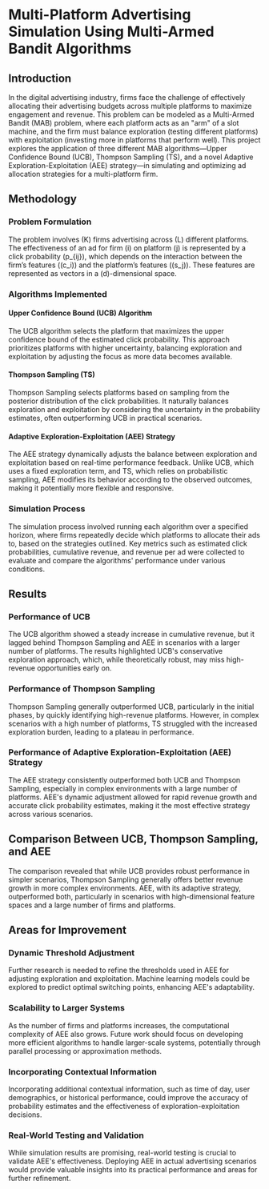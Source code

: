 


# Multi-Platform Advertising Simulation Using Multi-Armed Bandit Algorithms

## Introduction

In the digital advertising industry, firms face the challenge of effectively allocating their advertising budgets across multiple platforms to maximize engagement and revenue. This problem can be modeled as a Multi-Armed Bandit (MAB) problem, where each platform acts as an "arm" of a slot machine, and the firm must balance exploration (testing different platforms) with exploitation (investing more in platforms that perform well). This project explores the application of three different MAB algorithms—Upper Confidence Bound (UCB), Thompson Sampling (TS), and a novel Adaptive Exploration-Exploitation (AEE) strategy—in simulating and optimizing ad allocation strategies for a multi-platform firm.

## Methodology

### Problem Formulation

The problem involves \(K\) firms advertising across \(L\) different platforms. The effectiveness of an ad for firm \(i\) on platform \(j\) is represented by a click probability \(p_{ij}\), which depends on the interaction between the firm’s features (\(c_i\)) and the platform’s features (\(s_j\)). These features are represented as vectors in a \(d\)-dimensional space.

### Algorithms Implemented

#### Upper Confidence Bound (UCB) Algorithm

The UCB algorithm selects the platform that maximizes the upper confidence bound of the estimated click probability. This approach prioritizes platforms with higher uncertainty, balancing exploration and exploitation by adjusting the focus as more data becomes available.

#### Thompson Sampling (TS)

Thompson Sampling selects platforms based on sampling from the posterior distribution of the click probabilities. It naturally balances exploration and exploitation by considering the uncertainty in the probability estimates, often outperforming UCB in practical scenarios.

#### Adaptive Exploration-Exploitation (AEE) Strategy

The AEE strategy dynamically adjusts the balance between exploration and exploitation based on real-time performance feedback. Unlike UCB, which uses a fixed exploration term, and TS, which relies on probabilistic sampling, AEE modifies its behavior according to the observed outcomes, making it potentially more flexible and responsive.

### Simulation Process

The simulation process involved running each algorithm over a specified horizon, where firms repeatedly decide which platforms to allocate their ads to, based on the strategies outlined. Key metrics such as estimated click probabilities, cumulative revenue, and revenue per ad were collected to evaluate and compare the algorithms' performance under various conditions.

## Results

### Performance of UCB

The UCB algorithm showed a steady increase in cumulative revenue, but it lagged behind Thompson Sampling and AEE in scenarios with a larger number of platforms. The results highlighted UCB's conservative exploration approach, which, while theoretically robust, may miss high-revenue opportunities early on.

### Performance of Thompson Sampling

Thompson Sampling generally outperformed UCB, particularly in the initial phases, by quickly identifying high-revenue platforms. However, in complex scenarios with a high number of platforms, TS struggled with the increased exploration burden, leading to a plateau in performance.

### Performance of Adaptive Exploration-Exploitation (AEE) Strategy

The AEE strategy consistently outperformed both UCB and Thompson Sampling, especially in complex environments with a large number of platforms. AEE's dynamic adjustment allowed for rapid revenue growth and accurate click probability estimates, making it the most effective strategy across various scenarios.

## Comparison Between UCB, Thompson Sampling, and AEE

The comparison revealed that while UCB provides robust performance in simpler scenarios, Thompson Sampling generally offers better revenue growth in more complex environments. AEE, with its adaptive strategy, outperformed both, particularly in scenarios with high-dimensional feature spaces and a large number of firms and platforms.

## Areas for Improvement

### Dynamic Threshold Adjustment

Further research is needed to refine the thresholds used in AEE for adjusting exploration and exploitation. Machine learning models could be explored to predict optimal switching points, enhancing AEE's adaptability.

### Scalability to Larger Systems

As the number of firms and platforms increases, the computational complexity of AEE also grows. Future work should focus on developing more efficient algorithms to handle larger-scale systems, potentially through parallel processing or approximation methods.

### Incorporating Contextual Information

Incorporating additional contextual information, such as time of day, user demographics, or historical performance, could improve the accuracy of probability estimates and the effectiveness of exploration-exploitation decisions.

### Real-World Testing and Validation

While simulation results are promising, real-world testing is crucial to validate AEE's effectiveness. Deploying AEE in actual advertising scenarios would provide valuable insights into its practical performance and areas for further refinement.


